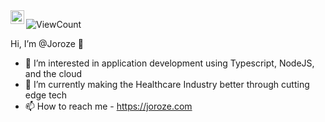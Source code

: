 <a href="https://www.linkedin.com/in/joroze/">
  <img align="left" alt="Jordan's LinkedIn" width="22px" src="https://github.com/Joroze/Joroze/assets/1338914/5ee40cff-226d-40ce-80cd-12e3c1251a34" />
</a>

![ViewCount](https://views.whatilearened.today/views/github/Joroze/views.svg)

Hi, I’m @Joroze 👋
- 👀 I’m interested in application development using Typescript, NodeJS, and the cloud
- 🚀 I’m currently making the Healthcare Industry better through cutting edge tech
- 📫 How to reach me - https://joroze.com


<!---
Joroze/Joroze is a ✨ special ✨ repository because its `README.md` (this file) appears on your GitHub profile.
You can click the Preview link to take a look at your changes.
--->
